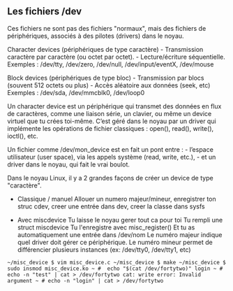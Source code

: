 ## Les fichiers /dev

Ces fichiers ne sont pas des fichiers "normaux", mais des fichiers de périphériques, associés à des pilotes (drivers) dans le noyau.

Character devices (périphériques de type caractère)
    - Transmission caractère par caractère (ou octet par octet).
    - Lecture/écriture séquentielle.
    Exemples : /dev/tty, /dev/zero, /dev/null, /dev/input/eventX, /dev/mouse

Block devices (périphériques de type bloc)
    - Transmission par blocs (souvent 512 octets ou plus)
    - Accès aléatoire aux données (seek, etc)
    Exemples : /dev/sda, /dev/mmcblk0, /dev/loop0

Un character device est un périphérique qui transmet des données en flux de caractères, comme une liaison série, un clavier, ou même un device virtuel que tu crées toi-même.
C’est géré dans le noyau par un driver qui implémente les opérations de fichier classiques :
open(), read(), write(), ioctl(), etc.

Un fichier comme /dev/mon_device est en fait un pont entre :
    - l’espace utilisateur (user space), via les appels système (read, write, etc.),
    - et un driver dans le noyau, qui fait le vrai boulot.

Dans le noyau Linux, il y a 2 grandes façons de créer un device de type "caractère". 
- Classique / manuel
Allouer un numero majeur/mineur, enregistrer ton struc cdev, creer une entrée dans dev, creer la classe dans sysfs

- Avec miscdevice
Tu laisse le noyau gerer tout ca pour toi
Tu rempli une struct miscdevice
Tu l'enregistre avec misc_register()
Et tu as automatiquement une entrée dans /dev/nom
Le numéro majeur indique quel driver doit gérer ce périphérique.
Le numéro mineur permet de différencier plusieurs instances (ex: /dev/tty0, /dev/tty1, etc)

`
~/misc_device $ vim misc_device.c
~/misc_device $ make
~/misc_device $ sudo insmod misc_device.ko
~ #  echo "$(cat /dev/fortytwo)"
login
~ # echo -n "test" | cat > /dev/fortytwo
cat: write error: Invalid argument
~ # echo -n "login" | cat > /dev/fortytwo
`